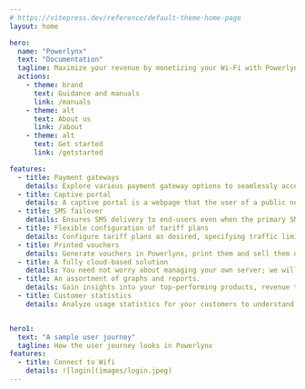 ```yaml
---
# https://vitepress.dev/reference/default-theme-home-page
layout: home

hero:
  name: "Powerlynx"
  text: "Documentation"
  tagline: Maximize your revenue by monetizing your Wi-Fi with Powerlynx.
  actions:
    - theme: brand
      text: Guidance and manuals
      link: /manuals
    - theme: alt
      text: About us
      link: /about
    - theme: alt
      text: Get started
      link: /getstarted

features:
  - title: Payment gateways
    details: Explore various payment gateway options to seamlessly accept payments.
  - title: Captive portal
    details: A captive portal is a webpage that the user of a public network is required to view and interact with before they can access the network.
  - title: SMS failover
    details: Ensures SMS delivery to end-users even when the primary SMS gateway is unavailable.
  - title: Flexible configuration of tariff plans
    details: Configure tariff plans as desired, specifying traffic limits, time online limits, and the days of the week and hours during which this plan is available for selection.
  - title: Printed vouchers
    details: Generate vouchers in Powerlynx, print them and sell them offline.
  - title: A fully cloud-based solution
    details: You need not worry about managing your own server; we will take care of it for you.
  - title: An assortment of graphs and reports.
    details: Gain insights into your top-performing products, revenue trends, peak traffic days, and more.
  - title: Customer statistics
    details: Analyze usage statistics for your customers to understand their data consumption and preferred payment options.


hero1:
  text: "A sample user journey"
  tagline: How the user journey looks in Powerlynx
features:
  - title: Connect to Wifi
    details: ![login](images/login.jpeg)
---
```


